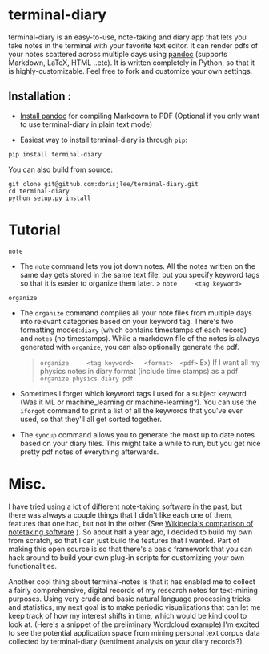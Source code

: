 # terminal-diary
terminal-diary is an easy-to-use, note-taking and diary app that lets you take notes in the terminal with your favorite text editor. It can render pdfs of your notes scattered across multiple days using [pandoc](http://pandoc.org/) (supports Markdown, LaTeX, HTML ..etc). It is written completely in Python, so that it is highly-customizable. Feel free to fork and customize your own settings. 
 
## Installation : 

- [Install pandoc](http://pandoc.org/installing.html) for compiling Markdown to PDF (Optional if you only want to use terminal-diary in plain text mode)

- Easiest way to install terminal-diary is through ``pip``: 

``pip install terminal-diary``

You can also build from source: 

```
git clone git@github.com:dorisjlee/terminal-diary.git
cd terminal-diary
python setup.py install
```

# Tutorial

 ``note`` 
- The ``note`` command lets you jot down notes. All the notes written on the same day gets stored in the same text file, but you specify keyword tags so that it is easier to organize them later.
		> ``note     <tag keyword>  ``

 ``organize``
- The ``organize`` command compiles all your note files from multiple days into relevant categories based on your keyword tag. There's two formatting modes:``diary`` (which contains timestamps of each record) and ``notes`` (no timestamps). While a markdown file of the notes is always generated with ``organize``, you can also optionally generate the pdf.
	>    ``organize     <tag keyword>   <format>  <pdf>``
    Ex) If I want all my physics notes in diary format (include time stamps) as a pdf
    >  	 ``organize physics diary pdf``
 - Sometimes I forget which keyword tags I used for a subject keyword (Was it ML or machine_learning or machine-learning?). You can use the ``iforgot`` command to print a list of all the keywords that you've ever used, so that they'll all get sorted together.


 - The ``syncup`` command allows you to generate the most up to date notes based on your diary files. This might take a while to run, but you get nice pretty pdf notes of everything afterwards.


 # Misc. 

I have tried using a lot of different note-taking software in the past, but there was always a couple things that I didn't like each one of them, features that one had, but not in the other (See [Wikipedia's comparison of notetaking software](https://en.wikipedia.org/wiki/Comparison_of_notetaking_software) ). So about half a year ago, I decided to build my own from scratch, so that I can just build the features that I wanted. Part of making this open source is so that there's a basic framework that you can hack around to build your own plug-in scripts for customizing your own functionalities. 
  
Another cool thing about terminal-notes is that it has enabled me to collect a fairly comprehensive, digital records of my research notes for text-mining purposes. Using very crude and basic natural language processing tricks and statistics, my next goal is to make periodic visualizations that can let me keep track of how my interest shifts in time, which would be kind cool to look at. (Here's a snippet of the preliminary Wordcloud example) I'm excited to see the potential application space from mining personal text corpus data collected by terminal-diary (sentiment analysis on your diary records?). 

